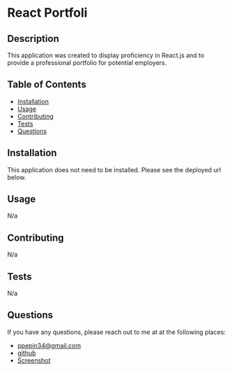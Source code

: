# React Portfoli
  

  ## Description

  This application was created to display proficiency in React.js and to provide a professional portfolio for potential employers.

  ## Table of Contents
  - [Installation](#installation)
  - [Usage](#usage)
  - [Contributing](#contributing)
  - [Tests](#tests)
  - [Questions](#questions)
  

  ## Installation

  This application does not need to be installed. Please see the deployed url below.
  
  ## Usage

  N/a

  ## Contributing
  
  N/a

  ## Tests
  
  N/a

  ## Questions

  If you have any questions, please reach out to me at at the following places:
  
  - ppepin34@gmail.com
  - [github](https://github.com/ppepin34)
  - [Screenshot](./src/assets/portfolio%20screenshot.jpg)

  
